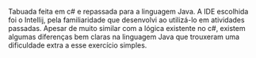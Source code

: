 Tabuada feita em c# e repassada para a linguagem Java.
A IDE escolhida foi o Intellij, pela familiaridade que desenvolvi ao utilizá-lo em atividades passadas.
Apesar de muito similar com a lógica existente no c#, existem algumas diferenças bem claras na linguagem Java que trouxeram uma dificuldade extra a esse exercício simples.
